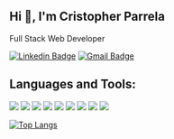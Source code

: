 ## Hi 👋, I'm Cristopher Parrela

 Full Stack Web Developer

[![Linkedin Badge](https://img.shields.io/badge/-LinkedIn-blue?style=for-the-badge&logo=Linkedin&logoColor=white)](https://www.linkedin.com/in/cmparrela/)
[![Gmail Badge](https://img.shields.io/badge/-Gmail-c14438?style=for-the-badge&logo=Gmail&logoColor=white)](mailto:cmparrela@gmail.com)

## Languages and Tools:

![](https://img.shields.io/badge/Code-PHP-informational?style=flat-square&logo=php&color=777bb4&logoColor=8892BF)
![](https://img.shields.io/badge/Code-Laravel-informational?style=flat-square&logo=laravel&color=FF2D20)
![](https://img.shields.io/badge/Code-CodeIgniter-informational?style=flat-square&logo=codeigniter&color=EF4223)
![](https://img.shields.io/badge/Code-JavaScript-informational?style=flat-square&logo=javascript&color=F7DF1E)
![](https://img.shields.io/badge/Tools-Docker-informational?style=flat-square&logo=docker&color=2496ED)
![](https://img.shields.io/badge/Tools-MySQL-informational?style=flat-square&logo=mysql&color=4479A1&logoColor=2496ED)
![](https://img.shields.io/badge/Tools-PostgreSQL-informational?style=flat-square&logo=postgresql&color=336791&logoColor=2496ED)
![](https://img.shields.io/badge/Tools-SQLServer-informational?style=flat-square&logo=microsoft-sql-server&color=CC2927&logoColor=e94840)
![](https://img.shields.io/badge/OS-Linux-informational?style=flat-square&logo=linux&color=fcc624)

[![Top Langs](https://github-readme-stats.vercel.app/api/top-langs/?username=cmparrela&langs_count=8&hide=Visual%20Basic,Dart,html&layout=compact)](https://github.com/willry/github-readme-stats)
